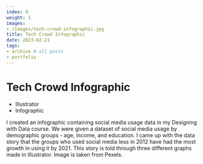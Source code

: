 ```yaml
---
index: 9
weight: 1
images:
- /images/tech-crowd-infographic.jpg
title: Tech Crowd Infographic
date: 2023-02-21
tags:
- archive # all posts
- portfolio
---
```


# Tech Crowd Infographic
- Illustrator
- Infographic

I created an infographic containing social media usage data in my Designing with Data course. We were given a dataset of social media usage by demographic groups - age, income, and education. I came up with the data story that the groups who used social media less in 2012 have had the most growth in using it by 2021. This story is told through three different graphs made in Illustrator. Image is taken from Pexels.

<img src="/wave1.png" style="height:1em;margin-left:0">